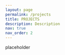 ```yaml
---
layout: page
permalink: /projects
title: PROJECTS
description: Description
nav: true
nav_order: 2
---
```



placeholder